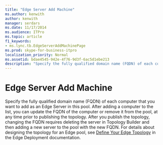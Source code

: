 ```yaml
---
title: "Edge Server Add Machine"
ms.author: kenwith
author: kenwith
manager: serdars
ms.date: 11/17/2014
ms.audience: ITPro
ms.topic: article
f1_keywords:
- ms.lync.tb.EdgeServerAddMachinePage
ms.prod: skype-for-business-itpro
localization_priority: Normal
ms.assetid: bdae4545-942e-4f76-9d3f-6ac5d1ebe213
description: "Specify the fully qualified domain name (FQDN) of each computer that you want to add as an Edge Server in this pool. After adding a computer to the list, you can update the FQDN of the computer or remove it from the pool, at any time prior to publishing the topology. After you publish the topology, changing the FQDN requires deleting the server in Topology Builder and then adding a new server to the pool with the new FQDN. For details about designing the topology for an Edge pool, see Define Your Edge Topology in the Edge Deployment documentation."
---
```


# Edge Server Add Machine
 
Specify the fully qualified domain name (FQDN) of each computer that you want to add as an Edge Server in this pool. After adding a computer to the list, you can update the FQDN of the computer or remove it from the pool, at any time prior to publishing the topology. After you publish the topology, changing the FQDN requires deleting the server in Topology Builder and then adding a new server to the pool with the new FQDN. For details about designing the topology for an Edge pool, see [Define Your Edge Topology](http://technet.microsoft.com/library/787b23f1-8fa0-4c37-abf2-c516c5dd66f0.aspx) in the Edge Deployment documentation.
  

